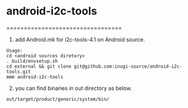 # android-i2c-tools
=================================
1. add Android.mk for i2c-tools-4.1 on Android source.
```
Usage:  
cd <android sources diretory>
. build/envsetup.sh
cd external && git clone git@github.com:inugi-source/android-i2c-tools.git
mmm android-i2c-tools
```
2. you can find binaries in out directory as below.
```
out/target/product/generic/system/bin/
```
